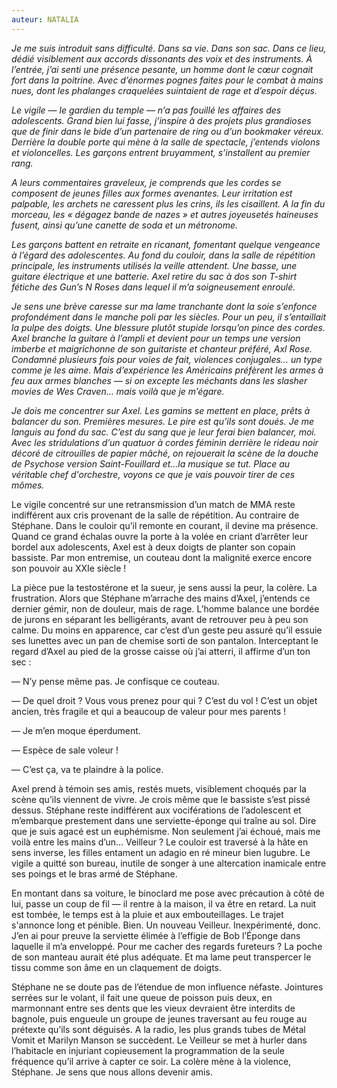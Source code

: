 ```yaml
---
auteur: NATALIA
---
```


*Je me suis introduit sans difficulté. Dans sa vie. Dans son sac. Dans ce lieu, dédié visiblement aux accords dissonants des voix et des instruments. À l’entrée, j’ai senti une présence pesante, un homme dont le cœur cognait fort dans la poitrine. Avec d’énormes pognes faites pour le combat à mains nues, dont les phalanges craquelées suintaient de rage et d’espoir déçus.*

*Le vigile — le gardien du temple — n’a pas fouillé les affaires des adolescents. Grand bien lui fasse, j’inspire à des projets plus grandioses que de finir dans le bide d’un partenaire de ring ou d’un bookmaker véreux. Derrière la double porte qui mène à la salle de spectacle, j’entends violons et violoncelles. Les garçons entrent bruyamment, s’installent au premier rang.*

*A leurs commentaires graveleux, je comprends que les cordes se composent de jeunes filles aux formes avenantes. Leur irritation est palpable, les archets ne caressent plus les crins, ils les cisaillent. A la fin du morceau, les « dégagez bande de nazes » et autres joyeusetés haineuses fusent, ainsi qu’une canette de soda et un métronome.*

*Les garçons battent en retraite en ricanant, fomentant quelque vengeance à l’égard des adolescentes. Au fond du couloir, dans la salle de répétition principale, les instruments utilisés la veille attendent. Une basse, une guitare électrique et une batterie. Axel retire du sac à dos son T-shirt fétiche des Gun’s N Roses dans lequel il m’a soigneusement enroulé.*

*Je sens une brève caresse sur ma lame tranchante dont la soie s’enfonce profondément dans le manche poli par les siècles. Pour un peu, il s’entaillait la pulpe des doigts. Une blessure plutôt stupide lorsqu’on pince des cordes. Axel branche la guitare à l’ampli et devient pour un temps une version imberbe et maigrichonne de son guitariste et chanteur préféré, Axl Rose. Condamné plusieurs fois pour voies de fait, violences conjugales… un type comme je les aime. Mais d’expérience les Américains préfèrent les armes à feu aux armes blanches — si on excepte les méchants dans les slasher movies de Wes Craven… mais voilà que je m’égare.*

*Je dois me concentrer sur Axel. Les gamins se mettent en place, prêts à balancer du son. Premières mesures. Le pire est qu’ils sont doués. Je me languis au fond du sac. C’est du sang que je leur ferai bien balancer, moi. Avec les stridulations d’un quatuor à cordes féminin derrière le rideau noir décoré de citrouilles de papier mâché, on rejouerait la scène de la douche de Psychose version Saint-Fouillard et…la musique se tut. Place au véritable chef d'orchestre, voyons ce que je vais pouvoir tirer de ces mômes.*

Le vigile concentré sur une retransmission d’un match de MMA reste indifférent aux cris provenant de la salle de répétition. Au contraire de Stéphane. Dans le couloir qu’il remonte en courant, il devine ma présence. Quand ce grand échalas ouvre la porte à la volée en criant d’arrêter leur bordel aux adolescents, Axel est à deux doigts de planter son copain bassiste. Par mon entremise, un couteau dont la malignité exerce encore son pouvoir au XXIe siècle !

La pièce pue la testostérone et la sueur, je sens aussi la peur, la colère. La frustration. Alors que Stéphane m’arrache des mains d’Axel, j’entends ce dernier gémir, non de douleur, mais de rage. L’homme balance une bordée de jurons en séparant les belligérants, avant de retrouver peu à peu son calme. Du moins en apparence, car c’est d’un geste peu assuré qu’il essuie ses lunettes avec un pan de chemise sorti de son pantalon. Interceptant le regard d’Axel au pied de la grosse caisse où j’ai atterri, il affirme d’un ton sec :

— N’y pense même pas. Je confisque ce couteau.

— De quel droit ? Vous vous prenez pour qui ? C’est du vol ! C’est un objet ancien, très fragile et qui a beaucoup de valeur pour mes parents !

— Je m’en moque éperdument.

— Espèce de sale voleur !

— C’est ça, va te plaindre à la police.

Axel prend à témoin ses amis, restés muets, visiblement choqués par la scène qu’ils viennent de vivre. Je crois même que le bassiste s’est pissé dessus. Stéphane reste indifférent aux vociférations de l’adolescent et m’embarque prestement dans une serviette-éponge qui traîne au sol. Dire que je suis agacé est un euphémisme. Non seulement j’ai échoué, mais me voilà entre les mains d’un… Veilleur ? Le couloir est traversé à la hâte en sens inverse, les filles entament un adagio en ré mineur bien lugubre. Le vigile a quitté son bureau, inutile de songer à une altercation inamicale entre ses poings et le bras armé de Stéphane.

En montant dans sa voiture, le binoclard me pose avec précaution à côté de lui, passe un coup de fil — il rentre à la maison, il va être en retard. La nuit est tombée, le temps est à la pluie et aux embouteillages. Le trajet s'annonce long et pénible. Bien. Un nouveau Veilleur. Inexpérimenté, donc. J’en ai pour preuve la serviette élimée à l’effigie de Bob l’Éponge dans laquelle il m’a enveloppé. Pour me cacher des regards fureteurs ? La poche de son manteau aurait été plus adéquate. Et ma lame peut transpercer le tissu comme son âme en un claquement de doigts.

Stéphane ne se doute pas de l’étendue de mon influence néfaste. Jointures serrées sur le volant, il fait une queue de poisson puis deux, en marmonnant entre ses dents que les vieux devraient être interdits de bagnole, puis engueule un groupe de jeunes traversant au feu rouge au prétexte qu’ils sont déguisés. A la radio, les plus grands tubes de Métal Vomit et Marilyn Manson se succèdent. Le Veilleur se met à hurler dans l’habitacle en injuriant copieusement la programmation de la seule fréquence qu’il arrive à capter ce soir. La colère mène à la violence, Stéphane. Je sens que nous allons devenir amis.
